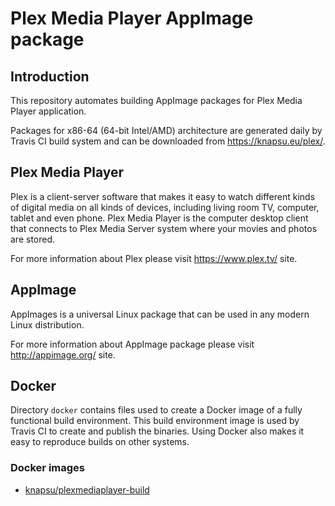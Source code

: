# Plex Media Player AppImage package

## Introduction
This repository automates building AppImage packages for Plex Media Player application. 

Packages for x86-64 (64-bit Intel/AMD) architecture are generated daily by Travis CI build system and can be downloaded from https://knapsu.eu/plex/.

## Plex Media Player
Plex is a client-server software that makes it easy to watch different kinds of digital media on all kinds of devices, including living room TV, computer, tablet and even phone.
Plex Media Player is the computer desktop client that connects to Plex Media Server system where your movies and photos are stored.

For more information about Plex please visit https://www.plex.tv/ site.

## AppImage
AppImages is a universal Linux package that can be used in any modern Linux distribution.

For more information about AppImage package please visit http://appimage.org/ site.

## Docker

Directory `docker` contains files used to create a Docker image of a fully functional build environment. This build environment image is used by Travis CI to create and publish the binaries. Using Docker also makes it easy to reproduce builds on other systems.

### Docker images
- [knapsu/plexmediaplayer-build](https://hub.docker.com/r/knapsu/plexmediaplayer-build/)
